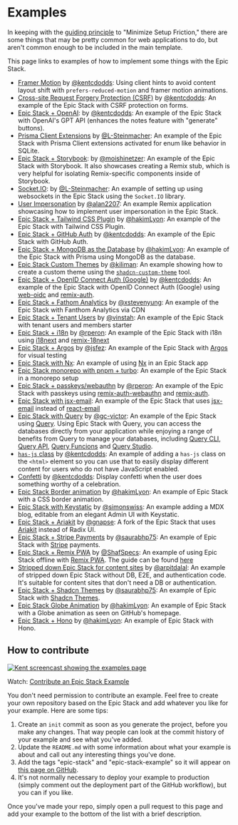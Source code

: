 # Examples

In keeping with the [guiding principle](guiding-principles.md) to "Minimize
Setup Friction," there are some things that may be pretty common for web
applications to do, but aren't common enough to be included in the main
template.

This page links to examples of how to implement some things with the Epic Stack.

- [Framer Motion](https://github.com/kentcdodds/epic-stack-with-framer-motion)
  by [@kentcdodds](https://github.com/kentcdodds): Using client hints to avoid
  content layout shift with `prefers-reduced-motion` and framer motion
  animations.
- [Cross-site Request Forgery Protection (CSRF)](https://github.com/epicweb-dev/epic-stack-example-csrf)
  by [@kentcdodds](https://github.com/kentcdodds): An example of the Epic Stack
  with CSRF protection on forms.
- [Epic Stack + OpenAI](https://github.com/kentcdodds/epic-ai): by
  [@kentcdodds](https://github.com/kentcdodds): An example of the Epic Stack
  with OpenAI's GPT API (enhances the notes feature with "generate" buttons).
- [Prisma Client Extensions](https://github.com/L-Steinmacher/epic-stack-with-prisma-client-extensions)
  by
  [@L-Steinmacher](https://github.com/L-Steinmacher/epic-stack-with-prisma-client-extensions):
  An example of the Epic Stack with Prisma Client extensions activated for enum
  like behavior in SQLite.
- [Epic Stack + Storybook](https://github.com/moishinetzer/epic-stack-with-storybook):
  by [@moishinetzer](https://github.com/moishinetzer): An example of the Epic
  Stack with Storybook. It also showcases creating a Remix stub, which is very
  helpful for isolating Remix-specific components inside of Storybook.
- [Socket.IO](https://github.com/L-Steinmacher/epic-stack-with-socket.io): by
  [@L-Steinmacher](https://github.com/L-Steinmacher): An example of setting up
  using websockets in the Epic Stack using the `Socket.IO` library.
- [User Impersonation](https://github.com/alan2207/epic-stack-with-user-impersonation)
  by [@alan2207](https://github.com/alan2207): An example Remix application
  showcasing how to implement user impersonation in the Epic Stack.
- [Epic Stack + Tailwind CSS Plugin](https://github.com/hakimLyon/epic-stack-with-tailwind-css-plugin)
  by [@hakimLyon](https://github.com/hakimLyon): An example of the Epic Stack
  with Tailwind CSS Plugin.
- [Epic Stack + GitHub Auth](https://github.com/kentcdodds/epic-github-auth) by
  [@kentcdodds](https://github.com/kentcdodds): An example of the Epic Stack
  with GitHub Auth.
- [Epic Stack + MongoDB as the Database](https://github.com/hakimLyon/epic-stack-with-prisma-mongodb)
  by [@hakimLyon](https://github.com/hakimLyon): An example of the Epic Stack
  with Prisma using MongoDB as the database.
- [Epic Stack Custom Themes](https://github.com/kiliman/epic-stack-theme) by
  [@kiliman](https://github.com/kiliman): An example showing how to create a
  custom theme using the
  [`shadcn-custom-theme`](https://github.com/kiliman/shadcn-custom-theme) tool.
- [Epic Stack + OpenID Connect Auth (Google)](https://github.com/kentcdodds/epic-oidc)
  by [@kentcdodds](https://github.com/kentcdodds): An example of the Epic Stack
  with OpenID Connect Auth (Google) using [web-oidc](https://npm.im/web-oidc)
  and [remix-auth](https://npm.im/remix-auth).
- [Epic Stack + Fathom Analytics](https://github.com/xstevenyung/epic-stack-with-fathom-analytics)
  by [@xstevenyung](https://github.com/xstevenyung): An example of the Epic
  Stack with Fanthom Analytics via CDN
- [Epic Stack + Tenant Users](https://github.com/offseat/epic-stack-tenant) by
  [@vinstah](https://github.com/vinstah): An example of the Epic Stack with
  tenant users and members starter
- [Epic Stack + i18n](https://github.com/rperon/epic-stack-with-i18n/) by
  [@rperon](https://github.com/rperon): An example of the Epic Stack with i18n
  using [i18next](https://www.i18next.com/) and
  [remix-18next](https://github.com/sergiodxa/remix-i18next)
- [Epic Stack + Argos](https://github.com/jsfez/epic-stack-with-argos) by
  [@jsfez](https://github.com/jsfez): An example of the Epic Stack with
  [Argos](https://www.argos-ci.com/) for visual testing
- [Epic Stack with Nx](https://github.com/isaacplmann/epic-stack-with-nx): An
  example of using [Nx](https://nx.dev) in an Epic Stack app
- [Epic Stack monorepo with pnpm + turbo](https://github.com/abetoots/epic-stack-turborepo):
  An example of the Epic Stack in a monorepo setup
- [Epic Stack + passkeys/webauthn](https://github.com/rperon/epic-stack-with-passkeys/)
  by [@rperon](https://github.com/rperon): An example of the Epic Stack with
  passkeys using
  [remix-auth-webauthn](https://github.com/alexanderson1993/remix-auth-webauthn)
  and [remix-auth](https://npm.im/remix-auth).
- [Epic Stack with jsx-email](https://github.com/djhi/epic-stack-jsx-email): An
  example of the Epic Stack that uses [jsx-email](https://jsx.email/) instead of
  [react-email](https://react.email/)
- [Epic Stack with Query](https://github.com/gc-victor/epic-stack-with-query) by
  [@gc-victor](https://github.com/gc-victor): An example of the Epic Stack using
  [Query](https://github.com/gc-victor/query). Using Epic Stack with Query, you
  can access the databases directly from your application while enjoying a range
  of benefits from Query to manage your databases, including
  [Query CLI](https://github.com/gc-victor/query/blob/main/README.md#cli),
  [Query API](https://github.com/gc-victor/query/blob/main/README.md#apis),
  [Query Funcions](https://github.com/gc-victor/query?tab=readme-ov-file#function)
  and [Query Studio](https://github.com/gc-victor/query-studio).
- [`has-js` class](https://github.com/epicweb-dev/epic-stack-example-has-js-class)
  by [@kentcdodds](https://github.com/kentcdodds): An example of adding a
  `has-js` class on the `<html>` element so you can use that to easily display
  different content for users who do not have JavaScript enabled.
- [Confetti](https://github.com/kentcdodds/epic-stack-example-confetti) by
  [@kentcdodds](https://github.com/kentcdodds): Display confetti when the user
  does something worthy of a celebration.
- [Epic Stack Border animation](https://github.com/hakimLyon/epic-stack-with-css-border-animation)
  by [@hakimLyon](https://github.com/hakimLyon): An example of Epic Stack with a
  CSS border animation.
- [Epic Stack with Keystatic](https://github.com/simonswiss/epic-stack-with-keystatic)
  by [@simonswiss](https://github.com/simonswiss): An example adding a MDX blog,
  editable from an elegant Admin UI with Keystatic.
- [Epic Stack + Ariakit](https://github.com/gnapse/epic-stack) by
  [@gnapse](https://github.com/gnapse): A fork of the Epic Stack that uses
  [Ariakit](https://ariakit.org/) instead of Radix UI.
- [Epic Stack + Stripe Payments](https://github.com/saurabhp75/epic-stripe) by
  [@saurabhp75](https://github.com/saurabhp75): An example of Epic Stack with
  [Stripe](https://ariakit.org/) payments.
- [Epic Stack + Remix PWA](https://github.com/ShafSpecs/offline-epic-stack) by
  [@ShafSpecs](https://github.com/ShafSpecs): An example of using Epic Stack
  offline with [Remix PWA](https://remix-pwa.run). The guide can be found
  [here](https://remix-pwa.run/docs/main/offline)
- [Stripped down Epic Stack for content sites](https://github.com/arpitdalal/epic-content-stack)
  by [@arpitdalal](https://github.com/arpitdalal): An example of stripped down
  Epic Stack without DB, E2E, and authentication code. It's suitable for content
  sites that don't need a DB or authentication.
- [Epic Stack + Shadcn Themes](https://github.com/saurabhp75/epic-themes) by
  [@saurabhp75](https://github.com/saurabhp75): An example of Epic Stack with
  [Shadcn Themes](https://ui.shadcn.com/themes).
- [Epic Stack Globe Animation](https://github.com/hakimLyon/epic-stack-github-globe)
  by [@hakimLyon](https://github.com/hakimLyon): An example of Epic Stack with a
  Globe animation as seen on GitHub's homepage.
- [Epic Stack + Hono](https://github.com/hakimLyon/epic-stack-hono) by
  [@hakimLyon](https://github.com/hakimLyon): An example of Epic Stack with
  Hono.

## How to contribute

[![Kent screencast showing the examples page](https://github.com/epicweb-dev/epic-stack/assets/1500684/7074f1db-c918-42c6-a724-0b082168395f)](https://www.epicweb.dev/tips/contribute-an-epic-stack-example)

Watch:
[Contribute an Epic Stack Example](https://www.epicweb.dev/tips/contribute-an-epic-stack-example)

You don't need permission to contribute an example. Feel free to create your own
repository based on the Epic Stack and add whatever you like for your example.
Here are some tips:

1. Create an `init` commit as soon as you generate the project, before you make
   any changes. That way people can look at the commit history of your example
   and see what you've added.
2. Update the `README.md` with some information about what your example is about
   and call out any interesting things you've done.
3. Add the tags "epic-stack" and "epic-stack-example" so it will appear on
   [this page on GitHub](https://github.com/topics/epic-stack-example).
4. It's not normally necessary to deploy your example to production (simply
   comment out the deployment part of the GitHub workflow), but you can if you
   like.

Once you've made your repo, simply open a pull request to this page and add your
example to the bottom of the list with a brief description.
